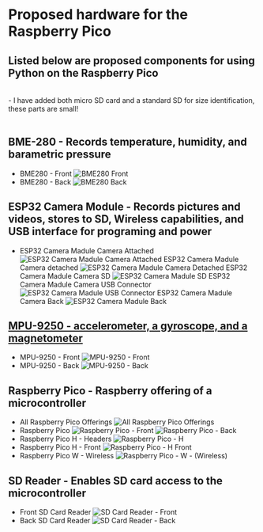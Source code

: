 # Proposed hardware for the Raspberry Pico

## Listed below are proposed components for using Python on the Raspberry Pico
<br>
- I have added both micro SD card and a standard SD for size identification, these parts are small!
<br>
<br>


## BME-280 - Records temperature, humidity, and barametric pressure

- BME280 - Front
![BME280 Front](images/bme280_front.jpg)
- BME280 - Back
![BME280 Back](images/bme280_back.jpg)

## ESP32 Camera Module - Records pictures and videos, stores to SD, Wireless capabilities, and USB interface for programing and power

- ESP32 Camera Madule Camera Attached
![ESP32 Camera Madule Camera Attached](images/esp32cam_face_attachedcam.jpg)
ESP32 Camera Madule Camera detached
![ESP32 Camera Madule Camera Detached](images/esp32cam_face_detachedcam.jpg)
ESP32 Camera Madule Camera SD
![ESP32 Camera Madule SD](images/esp32cam_sd.jpg)
ESP32 Camera Madule Camera USB Connector
![ESP32 Camera Madule USB Connector](images/esp32cam_usbconnector.jpg)
ESP32 Camera Madule Camera Back
![ESP32 Camera Madule Back](images/esp32cam_back.jpg)

## [MPU-9250 - accelerometer, a gyroscope, and a magnetometer](https://components101.com/sensors/MPU9250-9-dof-mems-sensor-module-datasheet-pinout-features-working)

- MPU-9250 - Front
![MPU-9250 - Front](images/mpu9250_front.jpg)
- MPU-9250 - Back
![MPU-9250 - Back](images/mpu9250_back.jpg)

## Raspberry Pico - Raspberry offering of a microcontroller

- All Raspberry Pico Offerings
![All Raspberry Pico Offerings](images/raspberrypico_all.jpg)
- Raspberry Pico
![Raspberry Pico - Front](images/raspberrypico__back.jpg)
![Raspberry Pico - Back](images/raspberrypico__back.jpg)
- Raspberry Pico H - Headers
![Raspberry Pico - H](images/raspberrypico_h.jpg)
- Raspberry Pico H - Front
![Raspberry Pico - H Front](images/raspberrypico_h_front.jpg)
- Raspberry Pico W - Wireless
![Raspberry Pico - W - (Wireless)](images/raspberrypico_w.jpg)

## SD Reader - Enables SD card access to the microcontroller

- Front SD Card Reader
![SD Card Reader - Front](images/sdcardreader_front.jpg)
- Back SD Card Reader
![SD Card Reader - Back](images/sdcardreader_back.jpg)